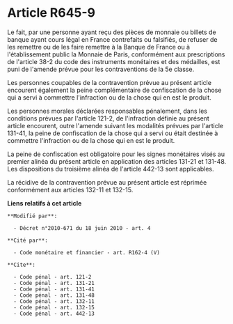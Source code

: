 # Article R645-9

Le fait, par une personne ayant reçu des pièces de monnaie ou billets de banque ayant cours légal en France contrefaits ou
falsifiés, de refuser de les remettre ou de les faire remettre à la Banque de France ou à l'établissement public la Monnaie
de Paris, conformément aux prescriptions de l'article 38-2 du code des instruments monétaires et des médailles, est puni de
l'amende prévue pour les contraventions de la 5e classe. 

Les personnes coupables de la contravention prévue au présent article encourent également la peine complémentaire de
confiscation de la chose qui a servi à commettre l'infraction ou de la chose qui en est le produit. 

Les personnes morales déclarées responsables pénalement, dans les conditions prévues par l'article 121-2, de l'infraction
définie au présent article encourent, outre l'amende suivant les modalités prévues par l'article 131-41, la peine de
confiscation de la chose qui a servi ou était destinée à commettre l'infraction ou de la chose qui en est le produit. 

La peine de confiscation est obligatoire pour les signes monétaires visés au premier alinéa du présent article en application
des articles 131-21 et 131-48. Les dispositions du troisième alinéa de l'article 442-13 sont applicables. 

La récidive de la contravention prévue au présent article est réprimée conformément aux articles 132-11 et 132-15.

**Liens relatifs à cet article**

	**Modifié par**:

	  - Décret n°2010-671 du 18 juin 2010 - art. 4

	**Cité par**:

	  - Code monétaire et financier - art. R162-4 (V)

	**Cite**:

	  - Code pénal - art. 121-2
	  - Code pénal - art. 131-21
	  - Code pénal - art. 131-41
	  - Code pénal - art. 131-48
	  - Code pénal - art. 132-11
	  - Code pénal - art. 132-15
	  - Code pénal - art. 442-13
